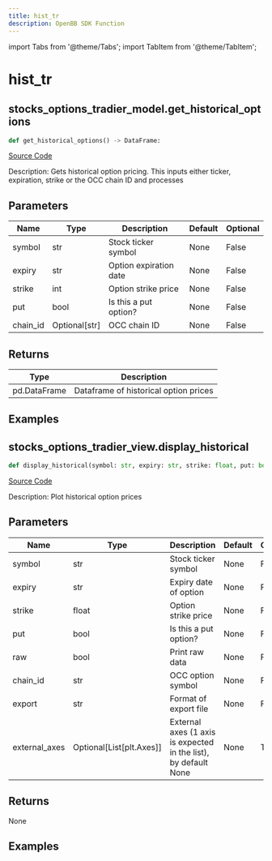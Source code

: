 ```yaml
---
title: hist_tr
description: OpenBB SDK Function
---
```


import Tabs from '@theme/Tabs';
import TabItem from '@theme/TabItem';

# hist_tr

<Tabs>
<TabItem value="model" label="Model" default>

## stocks_options_tradier_model.get_historical_options

```python title='openbb_terminal/decorators.py'
def get_historical_options() -> DataFrame:
```
[Source Code](https://github.com/OpenBB-finance/OpenBBTerminal/tree/main/openbb_terminal/decorators.py#L44)

Description: Gets historical option pricing.  This inputs either ticker, expiration, strike or the OCC chain ID and processes

## Parameters

| Name | Type | Description | Default | Optional |
| ---- | ---- | ----------- | ------- | -------- |
| symbol | str | Stock ticker symbol | None | False |
| expiry | str | Option expiration date | None | False |
| strike | int | Option strike price | None | False |
| put | bool | Is this a put option? | None | False |
| chain_id | Optional[str] | OCC chain ID | None | False |

## Returns

| Type | Description |
| ---- | ----------- |
| pd.DataFrame | Dataframe of historical option prices |

## Examples



</TabItem>
<TabItem value="view" label="View">

## stocks_options_tradier_view.display_historical

```python title='openbb_terminal/stocks/options/tradier_view.py'
def display_historical(symbol: str, expiry: str, strike: float, put: bool, raw: bool, chain_id: str, export: str, external_axes: Union[List[matplotlib.axes._axes.Axes], NoneType]) -> None:
```
[Source Code](https://github.com/OpenBB-finance/OpenBBTerminal/tree/main/openbb_terminal/stocks/options/tradier_view.py#L628)

Description: Plot historical option prices

## Parameters

| Name | Type | Description | Default | Optional |
| ---- | ---- | ----------- | ------- | -------- |
| symbol | str | Stock ticker symbol | None | False |
| expiry | str | Expiry date of option | None | False |
| strike | float | Option strike price | None | False |
| put | bool | Is this a put option? | None | False |
| raw | bool | Print raw data | None | False |
| chain_id | str | OCC option symbol | None | False |
| export | str | Format of export file | None | False |
| external_axes | Optional[List[plt.Axes]] | External axes (1 axis is expected in the list), by default None | None | True |

## Returns

None

## Examples



</TabItem>
</Tabs>